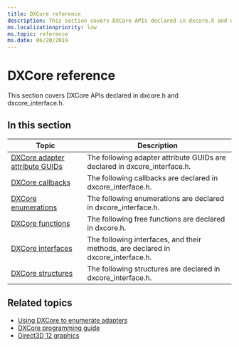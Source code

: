 ```yaml
---
title: DXCore reference
description: This section covers DXCore APIs declared in dxcore.h and dxcore_interface.h.
ms.localizationpriority: low
ms.topic: reference
ms.date: 06/20/2019
---
```


# DXCore reference

This section covers DXCore APIs declared in dxcore.h and dxcore_interface.h.

## In this section

| Topic | Description |
|-|-|
| [DXCore adapter attribute GUIDs](dxcore-adapter-attribute-guids.md) | The following adapter attribute GUIDs are declared in dxcore_interface.h. |
| [DXCore callbacks](dxcore-callbacks.md) | The following callbacks are declared in dxcore_interface.h. |
| [DXCore enumerations](dxcore-enumerations.md) | The following enumerations are declared in dxcore_interface.h. |
| [DXCore functions](dxcore-functions.md) | The following free functions are declared in dxcore.h. |
| [DXCore interfaces](dxcore-interfaces.md) | The following interfaces, and their methods, are declared in dxcore_interface.h. |
| [DXCore structures](dxcore-structures.md) | The following structures are declared in dxcore_interface.h. |

## Related topics

* [Using DXCore to enumerate adapters](./dxcore-enum-adapters.md)
* [DXCore programming guide](dxcore-programming-guide.md)
* [Direct3D 12 graphics](../direct3d12/direct3d-12-graphics.md)